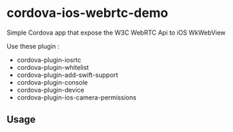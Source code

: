 # cordova-ios-webrtc-demo

Simple Cordova app that expose the W3C WebRTC Api to iOS WkWebView

Use these plugin :

 - cordova-plugin-iosrtc
 - cordova-plugin-whitelist
 - cordova-plugin-add-swift-support
 - cordova-plugin-console
 - cordova-plugin-device
 - cordova-plugin-ios-camera-permissions

## Usage

